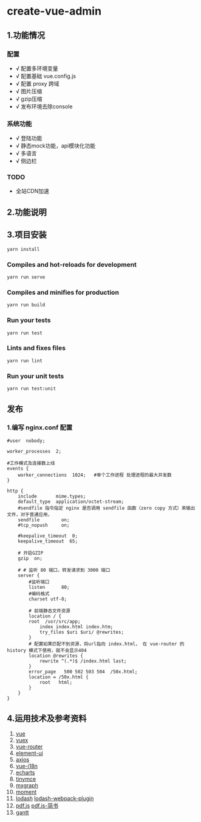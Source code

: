 # create-vue-admin
## 1.功能情况
### 配置
- √ 配置多环境变量
- √ 配置基础 vue.config.js
- √ 配置 proxy 跨域
- √ 图片压缩
- √ gzip压缩
- √ 发布环境去除console



### 系统功能

- √ 登陆功能
- √ 静态mock功能，api模块化功能
- √ 多语言
- √ 侧边栏



### TODO

- 全站CDN加速





## 2.功能说明







## 3.项目安装
```
yarn install
```

### Compiles and hot-reloads for development
```
yarn run serve
```

### Compiles and minifies for production
```
yarn run build
```

### Run your tests
```
yarn run test
```

### Lints and fixes files
```
yarn run lint
```

### Run your unit tests
```
yarn run test:unit
```



## 发布

### 1.编写 nginx.conf 配置
```
#user  nobody;

worker_processes  2;

#工作模式及连接数上线
events {
    worker_connections  1024;   #单个工作进程 处理进程的最大并发数
}

http {
    include       mime.types;
    default_type  application/octet-stream;
    #sendfile 指令指定 nginx 是否调用 sendfile 函数（zero copy 方式）来输出文件，对于普通应用，
    sendfile        on;
    #tcp_nopush     on;

    #keepalive_timeout  0;
    keepalive_timeout  65;

    # 开启GZIP
    gzip  on;

    # # 监听 80 端口，转发请求到 3000 端口
    server {
        #监听端口
        listen      80;
        #编码格式
        charset utf-8;

        # 前端静态文件资源
        location / {
	    root  /usr/src/app;
            index index.html index.htm;
            try_files $uri $uri/ @rewrites;
        }
        # 配置如果匹配不到资源，将url指向 index.html， 在 vue-router 的 history 模式下使用，就不会显示404
        location @rewrites {
            rewrite ^(.*)$ /index.html last;
        }
        error_page   500 502 503 504  /50x.html;
        location = /50x.html {
            root   html;
        }
    }
}

```







## 4.运用技术及参考资料

1. [vue](https://cn.vuejs.org/)
2. [vuex](https://vuex.vuejs.org/zh/)
3. [vue-router](https://router.vuejs.org/zh/)
4. [element-ui](http://element-cn.eleme.io/#/zh-CN)
5. [axios](https://www.kancloud.cn/yunye/axios/234845)
6. [vue-i18n](https://www.jianshu.com/p/0324115fcd4e)
7. [echarts](https://echarts.baidu.com/)
8. [tinymce](https://www.tiny.cloud/docs/quick-start/)
9. [mxgraph](https://github.com/jgraph/mxgraph)
10. [moment](http://momentjs.cn/)
11. [lodash](https://www.lodashjs.com/) [lodash-webpack-plugin](https://www.npmjs.com/package/lodash-webpack-plugin)
12. [pdf.js](https://github.com/mozilla/pdf.js/) [pdf.js-简书](https://www.jianshu.com/p/528537a8b736)
13. [gantt](https://docs.dhtmlx.com/gantt/index.html)
